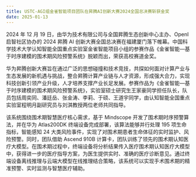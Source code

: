 ```yaml
---
title: USTC-AGI组金雀智能项目团队在昇腾AI创新大赛2024全国总决赛斩获金奖
date: 2025-01-13
---
```


2024 年 12 月 19 日，由华为技术有限公司与全国昇腾生态创新中心主办、OpenI 启智社区协办的 2024 昇腾 AI 创新大赛全国总决赛在福建厦门落下帷幕。中国科学技术大学认知智能全国重点实验室金雀智能项目小组的参赛作品《金雀智能—基于时序建模的围术期风险预警系统》脱颖而出，荣获高校赛道金奖。

<!--more-->

华为昇腾创新大赛旨在通过广泛的思想碰撞和技术竞技，共探如何面对计算产业与生态发展的新机遇与挑战，整合昇腾计算产业链与人才资源，形成强大合力，实现科技创新引领产业升级，人才培养支撑产业长足发展。参赛作品为《金雀智能—基于时序建模的围术期风险预警系统》，实验室硕士研究生王家豪同学担任队长，队员包括周奕同、潘廷岳、张金涛、李莉、于硕、王道宇同学，由认知智能全国重点实验室程明月副研究员与刘淇教授两位老师共同指导。

该系统围绕围术期智慧医疗核心需求，基于 Mindscope 开发了围术期时序预警算法，并在华为 Atlas200DK 终端设备完成部署，该算法能够并行处理 195 项生命指标，智能感知 24 大类风险事件，实现了对围术期患者生命体征的实时监护、风险预警。同时，团队借助 Ascend 910B 计算卡，团队训练了领先的围术期认知医疗大模型。在围术期过程中，终端设备将分析结果传入医疗围术期认知医疗大模型中，获得进一步的医疗指导方案，为医生提供实时、准确的医疗诊断意见。通过终端设备离线推理与云端大模型在线推理结合策略，该系统可以实现手术围术期的精准预警、实时监测与智慧医疗辅助。

